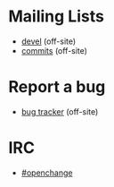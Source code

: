 # Mailing Lists #

- [devel](http://mailman.openchange.org/listinfo/devel) (off-site)
- [commits](http://mailman.openchange.org/listinfo/commits) (off-site)

# Report a bug #

- [bug tracker](https://github.com/openchange/openchange/issues) (off-site)

# IRC #

- [#openchange](irc://irc.freenode.net/openchange)